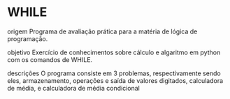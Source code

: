 # WHILE
origem
Programa de avaliação prática para a matéria de lógica de programação.

objetivo
Exercício de conhecimentos sobre cálculo e algaritmo em python com os comandos de WHILE.

descrições
O programa consiste em 3 problemas, respectivamente sendo eles, armazenamento, operações e saída de valores digitados, calculadora de média, e calculadora de média condicional
